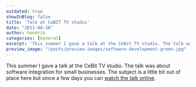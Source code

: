 ```yaml
---
outdated: true
showInBlog: false
title: 'Talk at CeBIT TV studio'
date: "2011-08-16"
author: hendrik
categories: [General]
excerpt: 'This summer I gave a talk at the CeBit TV studio. The talk was about software integration for small businesses.'
preview_image: "/posts/preview-images/software-development-green.jpg"
---
```

This summer I gave a talk at the CeBit TV studio. The talk was about software integration for small businesses. The subject is a little bit out of place here but since a few days you can
[watch the talk online](http://www.cebit-studio-mittelstand.de/deDE/BroadcastB-282-OneIntegrationPlatform-SIC_Software_Industrie_Consult_GmbH.html).
